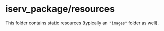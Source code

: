 # iserv_package/resources

This folder contains static resources (typically an `"images"` folder as well).
